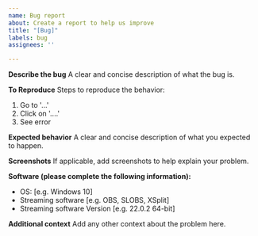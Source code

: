 ```yaml
---
name: Bug report
about: Create a report to help us improve
title: "[Bug]"
labels: bug
assignees: ''

---
```


**Describe the bug**
A clear and concise description of what the bug is.

**To Reproduce**
Steps to reproduce the behavior:
1. Go to '...'
2. Click on '....'
3. See error

**Expected behavior**
A clear and concise description of what you expected to happen.

**Screenshots**
If applicable, add screenshots to help explain your problem.

**Software (please complete the following information):**
 - OS: [e.g. Windows 10]
 - Streaming software [e.g. OBS, SLOBS, XSplit]
 - Streaming software Version [e.g. 22.0.2 64-bit]

**Additional context**
Add any other context about the problem here.
